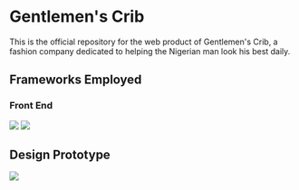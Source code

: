 # Gentlemen's Crib
This is the official repository for the web product of Gentlemen's Crib, a fashion company dedicated to helping the Nigerian man look his best daily.

## Frameworks Employed
### Front End
<img src="https://img.shields.io/badge/React-20232A?style=for-the-badge&logo=react&logoColor=61DAFB">
<img src="https://img.shields.io/badge/Material%20UI-007FFF?style=for-the-badge&logo=mui&logoColor=white">

## Design Prototype
[<img src="https://img.shields.io/badge/Figma-F24E1E?style=for-the-badge&logo=figma&logoColor=white">](https://www.figma.com/file/0e7tdvNKQrKFZg5SyBEJr7/Gentlemen's-Crib?node-id=0%3A1)